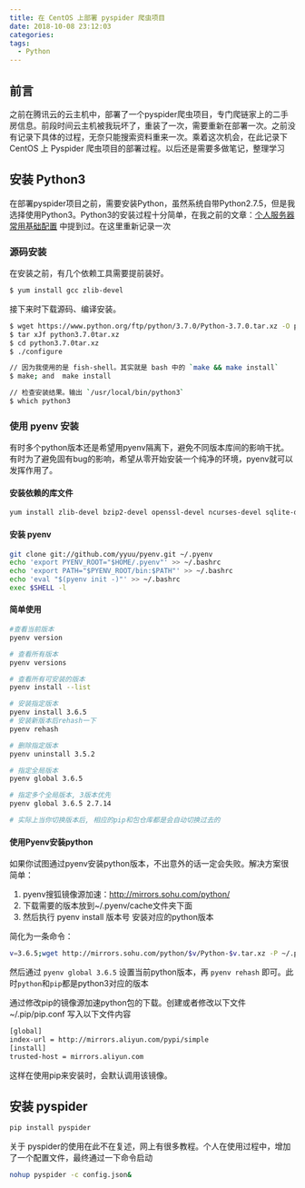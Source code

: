 ```yaml
---
title: 在 CentOS 上部署 pyspider 爬虫项目
date: 2018-10-08 23:12:03
categories:
tags: 
  - Python
---
```


## 前言

之前在腾讯云的云主机中，部署了一个pyspider爬虫项目，专门爬链家上的二手房信息。前段时间云主机被我玩坏了，重装了一次，需要重新在部署一次。之前没有记录下具体的过程，无奈只能搜索资料重来一次。乘着这次机会，在此记录下 CentOS 上 Pyspider 爬虫项目的部署过程。以后还是需要多做笔记，整理学习

<!--more-->


## 安装 Python3

在部署pyspider项目之前，需要安装Python，虽然系统自带Python2.7.5，但是我选择使用Python3。Python3的安装过程十分简单，在我之前的文章：[个人服务器常用基础配置](https://zhanglun.github.io/2018/03/09/%E4%B8%AA%E4%BA%BA%E6%9C%8D%E5%8A%A1%E5%99%A8%E5%B8%B8%E7%94%A8%E5%9F%BA%E7%A1%80%E9%85%8D%E7%BD%AE/) 中提到过。在这里重新记录一次


### 源码安装

在安装之前，有几个依赖工具需要提前装好。

```bash
$ yum install gcc zlib-devel
```

接下来时下载源码、编译安装。

```bash
$ wget https://www.python.org/ftp/python/3.7.0/Python-3.7.0.tar.xz -O python3.7.0.tar.xz
$ tar xJf python3.7.0tar.xz
$ cd python3.7.0tar.xz
$ ./configure

// 因为我使用的是 fish-shell。其实就是 bash 中的 `make && make install`
$ make; and  make install

// 检查安装结果。输出 `/usr/local/bin/python3`
$ which python3
```

### 使用 pyenv 安装

有时多个python版本还是希望用pyenv隔离下，避免不同版本库间的影响干扰。有时为了避免固有bug的影响，希望从零开始安装一个纯净的环境，pyenv就可以发挥作用了。

#### 安装依赖的库文件

```bash
yum install zlib-devel bzip2-devel openssl-devel ncurses-devel sqlite-devel readline-devel tk-devel gdbm-devel db4-devel libpcap-devel xz-devel
```

#### 安装 pyenv

```bash
git clone git://github.com/yyuu/pyenv.git ~/.pyenv
echo 'export PYENV_ROOT="$HOME/.pyenv"' >> ~/.bashrc
echo 'export PATH="$PYENV_ROOT/bin:$PATH"' >> ~/.bashrc
echo 'eval "$(pyenv init -)"' >> ~/.bashrc
exec $SHELL -l
```

#### 简单使用

```bash
#查看当前版本
pyenv version

# 查看所有版本
pyenv versions

# 查看所有可安装的版本
pyenv install --list

# 安装指定版本
pyenv install 3.6.5
# 安装新版本后rehash一下
pyenv rehash

# 删除指定版本
pyenv uninstall 3.5.2

# 指定全局版本
pyenv global 3.6.5

# 指定多个全局版本, 3版本优先
pyenv global 3.6.5 2.7.14

# 实际上当你切换版本后, 相应的pip和包仓库都是会自动切换过去的
```

#### 使用Pyenv安装python

如果你试图通过pyenv安装python版本，不出意外的话一定会失败。解决方案很简单：

1. pyenv搜狐镜像源加速：http://mirrors.sohu.com/python/
2. 下载需要的版本放到~/.pyenv/cache文件夹下面
3. 然后执行 pyenv install 版本号 安装对应的python版本

简化为一条命令：

```bash
v=3.6.5;wget http://mirrors.sohu.com/python/$v/Python-$v.tar.xz -P ~/.pyenv/cache/;pyenv install $v  
```

然后通过 `pyenv global 3.6.5` 设置当前python版本，再 `pyenv rehash` 即可。此时`python`和`pip`都是python3对应的版本

通过修改pip的镜像源加速python包的下载。创建或者修改以下文件 ~/.pip/pip.conf 写入以下文件内容

```bash
[global]
index-url = http://mirrors.aliyun.com/pypi/simple
[install]
trusted-host = mirrors.aliyun.com
```

这样在使用pip来安装时，会默认调用该镜像。

## 安装 pyspider

```bash
pip install pyspider
```

关于 pyspider的使用在此不在复述，网上有很多教程。个人在使用过程中，增加了一个配置文件，最终通过一下命令启动

```bash
nohup pyspider -c config.json&
```

